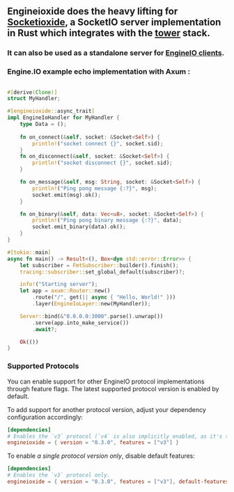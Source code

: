 ## Engineioxide does the heavy lifting for [Socketioxide](https://docs.rs/socketioxide/latest/socketioxide/), a SocketIO server implementation in Rust which integrates with the [tower](https://docs.rs/tower/latest/tower/) stack.

### It can also be used as a standalone server for [EngineIO clients](https://github.com/socketio/engine.io-client).

### Engine.IO example echo implementation with Axum :
```rust

#[derive(Clone)]
struct MyHandler;

#[engineioxide::async_trait]
impl EngineIoHandler for MyHandler {
    type Data = ();
    
    fn on_connect(&self, socket: &Socket<Self>) {
        println!("socket connect {}", socket.sid);
    }
    fn on_disconnect(&self, socket: &Socket<Self>) {
        println!("socket disconnect {}", socket.sid);
    }

    fn on_message(&self, msg: String, socket: &Socket<Self>) {
        println!("Ping pong message {:?}", msg);
        socket.emit(msg).ok();
    }

    fn on_binary(&self, data: Vec<u8>, socket: &Socket<Self>) {
        println!("Ping pong binary message {:?}", data);
        socket.emit_binary(data).ok();
    }
}

#[tokio::main]
async fn main() -> Result<(), Box<dyn std::error::Error>> {
    let subscriber = FmtSubscriber::builder().finish();
    tracing::subscriber::set_global_default(subscriber)?;

    info!("Starting server");
    let app = axum::Router::new()
        .route("/", get(|| async { "Hello, World!" }))
        .layer(EngineIoLayer::new(MyHandler));

    Server::bind(&"0.0.0.0:3000".parse().unwrap())
        .serve(app.into_make_service())
        .await?;

    Ok(())
}
```

### Supported Protocols
You can enable support for other EngineIO protocol implementations through feature flags. 
The latest supported protocol version is enabled by default. 

To add support for another protocol version, adjust your dependency configuration accordingly:

```toml
[dependencies]
# Enables the `v3` protocol (`v4` is also implicitly enabled, as it's the default).
engineioxide = { version = "0.3.0", features = ["v3"] }
```

To enable *a single protocol version only*, disable default features:

```toml
[dependencies]
# Enables the `v3` protocol only.
engineioxide = { version = "0.3.0", features = ["v3"], default-features = false }
```
